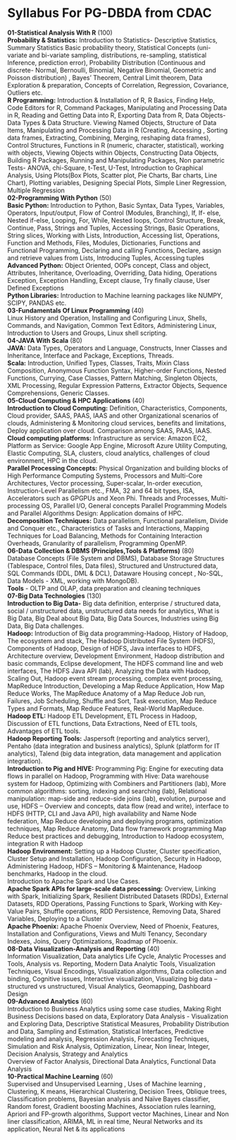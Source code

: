# Syllabus For PG-DBDA from CDAC <br>
**01-Statistical Analysis With R**  (100) <br>
**Probability & Statistics:** Introduction to Statistics- Descriptive Statistics, Summary Statistics Basic
probability theory, Statistical Concepts (uni-variate and bi-variate sampling, distributions, re-sampling,
statistical Inference, prediction error), Probability Distribution (Continuous and discrete- Normal, Bernoulli,
Binomial, Negative Binomial, Geometric and Poisson distribution) , Bayes’ Theorem, Central Limit theorem,
Data Exploration & preparation, Concepts of Correlation, Regression, Covariance, Outliers etc.<br>
**R Programming:** Introduction & Installation of R, R Basics, Finding Help, Code Editors for R, Command
Packages, Manipulating and Processing Data in R, Reading and Getting Data into R, Exporting Data from
R, Data Objects-Data Types & Data Structure. Viewing Named Objects, Structure of Data Items, Manipulating
and Processing Data in R (Creating, Accessing , Sorting data frames, Extracting, Combining, Merging,
reshaping data frames), Control Structures, Functions in R (numeric, character, statistical), working with
objects, Viewing Objects within Objects, Constructing Data Objects, Building R Packages, Running and
Manipulating Packages, Non parametric Tests- ANOVA, chi-Square, t-Test, U-Test, Introduction to Graphical
Analysis, Using Plots(Box Plots, Scatter plot, Pie Charts, Bar charts, Line Chart), Plotting variables,
Designing Special Plots, Simple Liner Regression, Multiple Regression<br>
**02-Programming With Python**  (50) <br>
**Basic Python:** Introduction to Python, Basic Syntax, Data Types, Variables, Operators, Input/output, Flow
of Control (Modules, Branching), If, If- else, Nested if-else, Looping, For, While, Nested loops, Control
Structure, Break, Continue, Pass, Strings and Tuples, Accessing Strings, Basic Operations, String slices,
Working with Lists, Introduction, Accessing list, Operations, Function and Methods, Files, Modules,
Dictionaries, Functions and Functional Programming, Declaring and calling Functions, Declare, assign and
retrieve values from Lists, Introducing Tuples, Accessing tuples<br>
**Advanced Python:** Object Oriented, OOPs concept, Class and object, Attributes, Inheritance, Overloading,
Overriding, Data hiding, Operations Exception, Exception Handling, Except clause, Try finally clause, User
Defined Exceptions<br>
**Python Libraries:** Introduction to Machine learning packages like NUMPY, SCIPY, PANDAS etc. <br>
**03-Fundamentals Of Linux Programming**  (40) <br>
Linux History and Operation, Installing and Configuring Linux, Shells, Commands, and Navigation,
Common Text Editors, Administering Linux, Introduction to Users and Groups, Linux shell scripting. <br>
**04-JAVA With Scala**  (80)<br>
**JAVA:** Data Types, Operators and Language, Constructs, Inner Classes and Inheritance, Interface and
Package, Exceptions, Threads.<br>
**Scala:** Introduction, Unified Types, Classes, Traits, Mixin Class Composition, Anonymous Function Syntax,
Higher-order Functions, Nested Functions, Currying, Case Classes, Pattern Matching, Singleton Objects,
XML Processing, Regular Expression Patterns, Extractor Objects, Sequence Comprehensions, Generic
Classes.<br>
**05-Cloud Computing & HPC Applications**  (40)<br>
**Introduction to Cloud Computing:** Definition, Characteristics, Components, Cloud provider, SAAS, PAAS,
IAAS and other Organizational scenarios of clouds, Administering & Monitoring cloud services, benefits and
limitations, Deploy application over cloud. Comparison among SAAS, PAAS, IAAS.<br>
**Cloud computing platforms:** Infrastructure as service: Amazon EC2, Platform as Service: Google App Engine, Microsoft Azure
Utility Computing, Elastic Computing, SLA, clusters, cloud analytics, challenges of cloud environment, HPC
in the cloud.<br>
**Parallel Processing Concepts:** Physical Organization and building blocks of High Performance Computing
Systems, Processors and Multi-Core Architectures, Vector processing, Super-scalar, In-order execution,
Instruction-Level Parallelism etc., FMA, 32 and 64 bit types, ISA, Accelerators such as GPGPUs and Xeon
Phi. Threads and Processes, Multi-processing OS, Parallel I/O, General concepts
Parallel Programming Models and Parallel Algorithms Design: Application domains of HPC.<br>
**Decomposition Techniques:** Data parallelism, Functional parallelism, Divide and Conquer etc.,
Characteristics of Tasks and Interactions, Mapping Techniques for Load Balancing, Methods for Containing
Interaction Overheads, Granularity of parallelism, Programming OpenMP.<br>
**06-Data Collection & DBMS (Principles,Tools & Platforms)**  (80)<br>
Database Concepts (File System and DBMS), Database Storage Structures (Tablespace, Control files, Data
files), Structured and Unstructured data, SQL Commands (DDL, DML & DCL), Dataware Housing concept ,
No-SQL, Data Models - XML, working with MongoDB).<br>
**Tools** - OLTP and OLAP, data preparation and cleaning techniques<br>
**07-Big Data Technologies**  (130)<br>
**Introduction to Big Data-** Big data definition, enterprise / structured data, social / unstructured data,
unstructured data needs for analytics, What is Big Data, Big Deal about Big Data, Big Data Sources,
Industries using Big Data, Big Data challenges.<br>
**Hadoop:** Introduction of Big data programming-Hadoop, History of Hadoop, The ecosystem and stack, The
Hadoop Distributed File System (HDFS), Components of Hadoop, Design of HDFS, Java interfaces to HDFS,
Architecture overview, Development Environment, Hadoop distribution and basic commands, Eclipse
development, The HDFS command line and web interfaces, The HDFS Java API (lab), Analyzing the Data
with Hadoop, Scaling Out, Hadoop event stream processing, complex event processing, MapReduce
Introduction, Developing a Map Reduce Application, How Map Reduce Works, The MapReduce Anatomy of
a Map Reduce Job run, Failures, Job Scheduling, Shuffle and Sort, Task execution, Map Reduce Types and
Formats, Map Reduce Features, Real-World MapReduce.<br>
**Hadoop ETL:** Hadoop ETL Development, ETL Process in Hadoop, Discussion of ETL functions, Data
Extractions, Need of ETL tools, Advantages of ETL tools.<br>
**Hadoop Reporting Tools:** Jaspersoft (reporting and analytics server), Pentaho (data integration and
business analytics), Splunk (platform for IT analytics), Talend (big data integration, data management and
application integration).<br>
**Introduction to Pig and HIVE:** Programming Pig: Engine for executing data flows in parallel on Hadoop,
Programming with Hive: Data warehouse system for Hadoop, Optimizing with Combiners and Partitioners
(lab), More common algorithms: sorting, indexing and searching (lab), Relational manipulation: map-side and
reduce-side joins (lab), evolution, purpose and use, HDFS – Overview and concepts, data flow (read and
write), interface to HDFS (HTTP, CLI and Java API), high availability and Name Node federation, Map
Reduce developing and deploying programs, optimization techniques, Map Reduce Anatomy, Data flow
framework programming Map Reduce best practices and debugging, Introduction to Hadoop ecosystem,
integration R with Hadoop<br>
**Hadoop Environment:** Setting up a Hadoop Cluster, Cluster specification, Cluster Setup and Installation,
Hadoop Configuration, Security in Hadoop, Administering Hadoop, HDFS – Monitoring & Maintenance,
Hadoop benchmarks, Hadoop in the cloud.<br>
Introduction to Apache Spark and Use Cases.<br>
**Apache Spark APIs for large-scale data processing:** Overview, Linking with Spark, Initializing Spark,
Resilient Distributed Datasets (RDDs), External Datasets, RDD Operations, Passing Functions to Spark,
Working with Key-Value Pairs, Shuffle operations, RDD Persistence, Removing Data, Shared Variables,
Deploying to a Cluster<br>
**Apache Phoenix:** Apache Phoenix Overview, Need of Phoenix, Features, Installation and Configurations,
Views and Multi Tenancy, Secondary Indexes, Joins, Query Optimizations, Roadmap of Phoenix.<br>
**08-Data Visualization-Analysis and Reporting**  (40)<br>
Information Visualization, Data analytics Life Cycle, Analytic Processes and Tools, Analysis vs. Reporting,
Modern Data Analytic Tools, Visualization Techniques, Visual Encodings, Visualization algorithms, Data
collection and binding, Cognitive issues, Interactive visualization, Visualizing big data – structured vs
unstructured, Visual Analytics, Geomapping, Dashboard Design<br>
**09-Advanced Analytics**  (60)<br>
Introduction to Business Analytics using some case studies, Making Right Business Decisions based on
data, Exploratory Data Analysis - Visualization and Exploring Data, Descriptive Statistical Measures,
Probability Distribution and Data, Sampling and Estimation, Statistical Interfaces, Predictive modeling and
analysis, Regression Analysis, Forecasting Techniques, Simulation and Risk Analysis, Optimization, Linear,
Non linear, Integer, Decision Analysis, Strategy and Analytics<br>
Overview of Factor Analysis, Directional Data Analytics, Functional Data Analysis<br>
**10-Practical Machine Learning**  (60)<br>
Supervised and Unsupervised Learning , Uses of Machine learning , Clustering, K means, Hierarchical
Clustering, Decision Trees, Oblique trees, Classification problems, Bayesian analysis and Naïve Bayes
classifier, Random forest, Gradient boosting Machines, Association rules learning, Apriori and FP-growth
algorithms, Support vector Machines, Linear and Non liner classification, ARIMA, ML in real time, Neural
Networks and its application, Neural Net & its applications<br>
